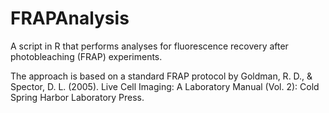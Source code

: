 # FRAPAnalysis
A script in R that performs analyses for fluorescence recovery after photobleaching (FRAP) experiments.

The approach is based on a standard FRAP protocol by Goldman, R. D., & Spector, D. L. (2005). Live Cell Imaging: A Laboratory Manual (Vol. 2): Cold Spring Harbor Laboratory Press.


